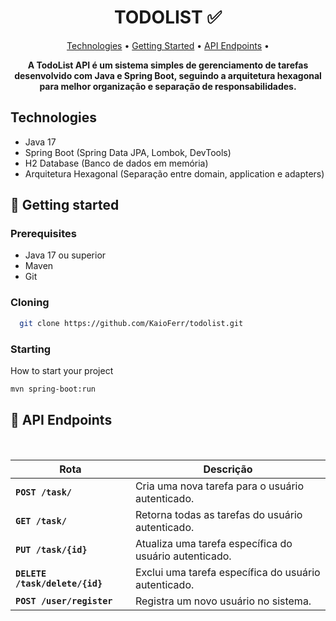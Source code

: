 <h1 align="center" style="font-weight: bold;">TODOLIST ✅</h1>

<p align="center">
 <a href="#technologies">Technologies</a> • 
 <a href="#started">Getting Started</a> • 
  <a href="#routes">API Endpoints</a> •
</p>

<p align="center">
    <b>A TodoList API é um sistema simples de gerenciamento de tarefas desenvolvido com Java e Spring Boot, seguindo a arquitetura hexagonal para melhor organização e separação de responsabilidades.</b>
</p>

<h2 id="technologies">Technologies</h2>

- Java 17
- Spring Boot (Spring Data JPA, Lombok, DevTools)
- H2 Database (Banco de dados em memória)
- Arquitetura Hexagonal (Separação entre domain, application e adapters)

<h2 id="started">🚀 Getting started</h2>

<h3>Prerequisites</h3>

- Java 17 ou superior
- Maven
- Git

<h3>Cloning</h3>

```bash
  git clone https://github.com/KaioFerr/todolist.git
```

<h3>Starting</h3>

How to start your project

```bash
mvn spring-boot:run
```

<h2 id="routes">📍 API Endpoints</h2>
​


| **Rota**                             | **Descrição**  
|--------------------------------------|-------------------------------------------------------------  
| **`POST /task/`**                    | Cria uma nova tarefa para o usuário autenticado.  
| **`GET /task/`**                     | Retorna todas as tarefas do usuário autenticado.  
| **`PUT /task/{id}`**                  | Atualiza uma tarefa específica do usuário autenticado.  
| **`DELETE /task/delete/{id}`**        | Exclui uma tarefa específica do usuário autenticado.  
| **`POST /user/register`**             | Registra um novo usuário no sistema.  


